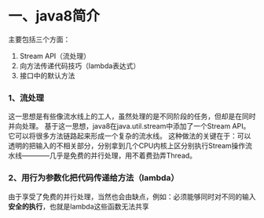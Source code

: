 # 一、java8简介
主要包括三个方面：
1. Stream API（流处理）
2. 向方法传递代码技巧（lambda表达式）
3. 接口中的默认方法

### 1、流处理
这一思想是有些像流水线上的工人，虽然处理的是不同阶段的任务，但却是在同时并向处理。
基于这一思想，java8在java.util.stream中添加了一个Stream API。它可以将很多方法链路起来形成一个复杂的流水线。
这种做法的关键在于：可以透明的把输入的不相关部分，分别拿到几个CPU内核上区分别执行Stream操作流水线————几乎是免费的并行处理，用不着费劲弄Thread。

### 2、用行为参数化把代码传递给方法（lambda）
由于享受了免费的并行处理，当然也会由缺点，例如：必须能够同时对不同的输入**安全的执行**，也就是lambda这些函数无法共享